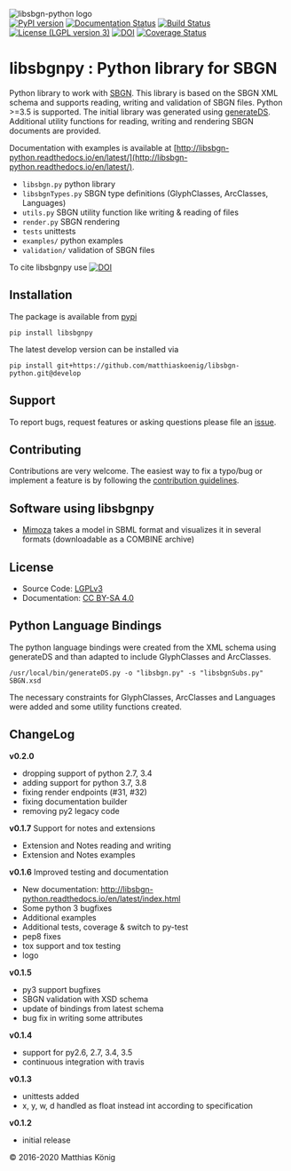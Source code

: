 ![libsbgn-python logo](docs_builder/images/libsbgn-python-logo-small.png)  
[![PyPI version](https://badge.fury.io/py/libsbgnpy.svg)](https://badge.fury.io/py/libsbgnpy)
[![Documentation Status](https://readthedocs.org/projects/libsbgn-python/badge/?version=latest)](http://libsbgn-python.readthedocs.io/en/latest/?badge=latest)
[![Build Status](https://travis-ci.org/matthiaskoenig/libsbgn-python.svg?branch=develop)](https://travis-ci.org/matthiaskoenig/libsbgn-python)
[![License (LGPL version 3)](https://img.shields.io/badge/license-LGPLv3.0-blue.svg?style=flat-square)](http://opensource.org/licenses/LGPL-3.0)
[![DOI](https://zenodo.org/badge/DOI/10.5281/zenodo.597155.svg)](https://doi.org/10.5281/zenodo.597155)
[![Coverage Status](https://coveralls.io/repos/github/matthiaskoenig/libsbgn-python/badge.svg?branch=develop)](https://coveralls.io/github/matthiaskoenig/libsbgn-python?branch=develop)
# libsbgnpy : Python library for SBGN


Python library to work with [SBGN](http://sbgn.github.io/sbgn/). This library is based on the SBGN XML schema and supports reading, 
writing and validation of SBGN files. Python >=3.5 is supported. 
The initial library was generated using [generateDS](https://bitbucket.org/dkuhlman/generateds). Additional utility functions for 
reading, writing and rendering SBGN documents are provided.

Documentation with examples is available at [http://libsbgn-python.readthedocs.io/en/latest/](http://libsbgn-python.readthedocs.io/en/latest/).

* `libsbgn.py` python library
* `libsbgnTypes.py` SBGN type definitions (GlyphClasses, ArcClasses, Languages)
* `utils.py` SBGN utility function like writing & reading of files
* `render.py` SBGN rendering
* `tests` unittests
* `examples/` python examples
* `validation/` validation of SBGN files

To cite libsbgnpy use 
[![DOI](https://zenodo.org/badge/DOI/10.5281/zenodo.597155.svg)](https://doi.org/10.5281/zenodo.597155)

## Installation
The package is available from [pypi](https://pypi.python.org/pypi/libsbgnpy)
```
pip install libsbgnpy
```
The latest develop version can be installed via
```
pip install git+https://github.com/matthiaskoenig/libsbgn-python.git@develop
```

## Support
To report bugs, request features or asking questions please file an [issue](https://github.com/matthiaskoenig/libsbgn-python/issues).

## Contributing
Contributions are very welcome. The easiest way to fix a typo/bug or implement a feature is by 
following the [contribution guidelines](./CONTRIBUTING.rst).

## Software using libsbgnpy

* [Mimoza](http://mimoza.bordeaux.inria.fr/) takes a model in
SBML format and visualizes it in several formats (downloadable as a
COMBINE archive)

## License
* Source Code: [LGPLv3](http://opensource.org/licenses/LGPL-3.0)
* Documentation: [CC BY-SA 4.0](http://creativecommons.org/licenses/by-sa/4.0/)

## Python Language Bindings
The python language bindings were created from the XML schema using
generateDS and than adapted to include GlyphClasses and ArcClasses.
```
/usr/local/bin/generateDS.py -o "libsbgn.py" -s "libsbgnSubs.py" SBGN.xsd
```
The necessary constraints for GlyphClasses, ArcClasses and Languages were added and
some utility functions created.

## ChangeLog
**v0.2.0**
- dropping support of python 2.7, 3.4
- adding support for python 3.7, 3.8
- fixing render endpoints (#31, #32)
- fixing documentation builder
- removing py2 legacy code

**v0.1.7**
Support for notes and extensions

* Extension and Notes reading and writing
* Extension and Notes examples

**v0.1.6**
Improved testing and documentation

* New documentation: http://libsbgn-python.readthedocs.io/en/latest/index.html
* Some python 3 bugfixes
* Additional examples 
* Additional tests, coverage & switch to py-test
* pep8 fixes
* tox support and tox testing
* logo

**v0.1.5**

* py3 support bugfixes
* SBGN validation with XSD schema
* update of bindings from latest schema
* bug fix in writing some attributes

**v0.1.4**

* support for py2.6, 2.7, 3.4, 3.5
* continuous integration with travis

**v0.1.3**

* unittests added
* x, y, w, d handled as float instead int according to specification


**v0.1.2**

* initial release

&copy; 2016-2020 Matthias König